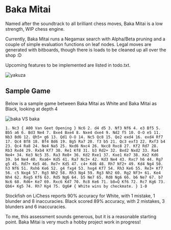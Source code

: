 # Baka Mitai

Named after the soundtrack to all brilliant chess moves, Baka Mitai is a low
strength, WIP chess engine.

Currently, Baka Mitai runs a Negamax search with Alpha/Beta pruning and
a couple of simple evaluation functions on leaf nodes. Legal moves are
generated with bitboards, though there is loads to be cleaned up all over the
shop :D

Upcoming features to be implemented are listed in todo.txt.

![yakuza](https://i.redd.it/yaa8z9jfwu451.png)



## Sample Game
Below is a sample game between Baka Mitai as White and Baka Mitai as Black,
looking at depth 4

![baka VS baka](https://lichess1.org/game/export/gif/white/GfrUKuy1.gif)


```
1. Nc3 { A00 Van Geet Opening } Nc6 2. d4 d5 3. Nf3 Nf6 4. e3 Bf5 5. Bb5 a6 6. Bd3 Ne4 7. Bxe4 Bxe4 8. Nxe4 dxe4 9. Nd2 f5 10. O-O e5 11. Nb3 Bd6 12. Qh5+ g6 13. Qd1 O-O 14. Nc5 Qc8 15. Qe2 exd4 16. exd4 Rf7 17. Qc4 Bf8 18. Bf4 Bd6 19. Bg5 Ra7 20. f3 b5 21. Qc3 exf3 22. Rxf3 b4 23. Qc4 Ra8 24. Ne4 Na5 25. Nxd6 Nxc4 26. Nxc8 Rxc8 27. Kf2 Rd7 28. Rb3 Rxd4 29. Rxb4 Kf7 30. Re1 Kf8 31. b3 Rd2+ 32. Bxd2 Nxd2 33. Ra4 Ne4+ 34. Ke3 Nc5 35. Ra3 Re8+ 36. Kd2 Rxe1 37. Kxe1 Ke7 38. Ke2 Kd6 39. b4 Ne4 40. Rxa6+ Kd5 41. Ra7 Nc3+ 42. Kd3 Ne4 43. Rxc7 h6 44. Rg7 g5 45. Rd7+ Ke5 46. Re7+ Kd5 47. c4+ Kd6 48. Rh7 Nf2+ 49. Kd4 Ng4 50. h3 Nf6 51. Rxh6 Ke6 52. g4 fxg4 53. hxg4 Kf7 54. Rh3 Ke6 55. Re3+ Kf7 56. c5 Nxg4 57. Rg3 Nh2 58. Rh3 Ng4 59. Rg3 Nh2 60. Rg2 Nf3+ 61. Ke4 Nh4 62. Rxg5 Kf6 63. Rd5 Ng6 64. b5 Ne7 65. Rd8 Ng6 66. b6 Ne7 67. b7 Nc6 68. Rd6+ Ke7 69. Rxc6 Kd7 70. Rc8 Ke6 71. b8=Q Kf6 72. Rc7 Kg6 73. Qb6+ Kg5 74. Rh7 Kg4 75. Qg6# { White wins by checkmate. } 1-0
```

Stockfish on LiChess reports 90% accuracy for White, with 1 mistake, 1 blunder and 8 inaccuracies.
Black scored 89% accuracy, with 2 mistakes, 3 blunders and 6 inaccuracies.

To me, this assessment sounds generous, but it is a reasonable starting point. Baka Mitai is very much a hobby project work in progress!


